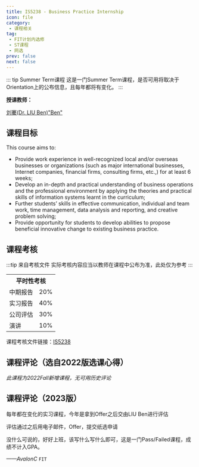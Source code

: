 ```yaml
---
title: IS5238 - Business Practice Internship
icon: file
category:
 - 课程相关
tag:
 - FIT计划内选修
 - ST课程
 - 网选
prev: false
next: false
---
```


::: tip Summer Term课程
这是一门Summer Term课程，是否可用将取决于Orientation上的公布信息，且每年都将有变化。
:::

**授课教师：**

[刘騫(Dr. LIU Ben)"Ben"](https://www.cb.cityu.edu.hk/staff/qianqliu/)

<!-- more -->

## 课程目标

This course aims to:

- Provide work experience in well-recognized local and/or overseas businesses or organizations (such as major international businesses, Internet companies, financial firms, consulting firms, etc.,) for at least 6 weeks;
- Develop an in-depth and practical understanding of business operations and the professional environment by applying the theories and practical skills of information systems learnt in the curriculum;
- Further students’ skills in effective communication, individual and team work, time management, data analysis and reporting, and creative problem solving;
- Provide opportunity for students to develop abilities to propose beneficial innovative change to existing business practice.

## 课程考核

:::tip 来自考核文件
实际考核内容应当以教师在课程中公布为准，此处仅为参考
:::

<table>
    <tr>
        <th colspan=4>
            平时性考核
        </th>
    </tr>
    <tr>
        <td>
            中期报告
        </td>
        <td>
            20%
        </td>
    </tr>
    <tr>
        <td>
            实习报告
        </td>
        <td>
            40%
        </td>
    </tr>
    <tr>
        <td>
            公司评估
        </td>
        <td>
            30%
        </td>
    </tr>
        <tr>
        <td>
            演讲
        </td>
        <td>
            10%
        </td>
    </tr>
</table>

课程考核文件链接：[IS5238](https://www.cityu.edu.hk/catalogue/pg/202223/course/IS5238.pdf)

## 课程评论（选自2022版选课心得）

*此课程为2022Fall新增课程，无可用历史评论*

## 课程评论（2023版）

每年都在变化的实习课程，今年是拿到Offer之后交由LIU Ben进行评估

评估通过之后用电子邮件，Offer，提交纸选申请

没什么可说的，好好上班，该写什么写什么即可，这是一门Pass/Failed课程，成绩不计入GPA。

*——AvalonC* `FIT`
